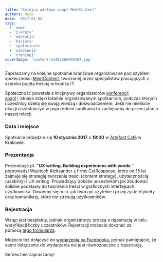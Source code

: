 ```yaml
---
title: 'Kolejna odsłona soap! MeetContent'
authors: mojk
date: '2017-01-02'
tags:
  - 'news'
  - 'z-kraju'
  - 'edukacja'
  - 'kariera'
  - 'społeczność'
  - 'szkolenia'
  - 'treningi'
coverImage: 'content-e1483260095507.jpg'
---
```


Zapraszamy na kolejne spotkanie branżowe organizowane pod szyldem
społeczności [MeetContent](http://meetcontent.org/), tworzonej przez
specjalistów pracujących z szeroko pojętą treścią w branży IT.

<!--truncate-->

Społeczność powstała z inicjatywy organizatorów
[konferencji soap!](http://soapconf.com/) i istnieje dzięki lokalnie
organizowanym spotkaniom, podczas których uczestnicy dzielą się swoją wiedzą i
doświadczeniem. Jeśli nie mieliście okazji uczestniczyć w poprzednim spotkaniu
to zachęcamy do przeczytania naszej relacji.

### Data i miejsce

Spotkanie odbędzie się **10 stycznia 2017** o **19:00** w
[Artefakt Café](https://www.google.pl/maps/place/Artefakt+Cafe/@50.0522161,19.9467543,17z/data=!3m1!4b1!4m5!3m4!1s0x47165b18f5c5bdc1:0x4864fed2dc9a1047!8m2!3d50.0522161!4d19.948943)
w Krakowie.

### Prezentacja

Prezentację pt. **"UX writing. Building experiences with words."** poprowadzi
Wojciech Aleksander z firmy [GetResponse](https://www.getresponse.com/), który
od 15 lat zajmuje się strategią tworzenia treści (content strategy),
użytecznością (usability) i UX writing. Prowadzący pokaże uczestnikom jak
zbudować solidne podstawy do tworzenia treści w graficznych interfejsach
użytkownika. Dowiemy się m.in. jak tworzyć czytelne i przejrzyste etykiety oraz
komunikaty, które nie stresują użytkowników.

### Rejestracja

Wstęp jest bezpłatny, jednak organizatorzy proszą o rejestrację w celu
weryfikacji liczby uczestników. Rejestracji możecie dokonać za
pomocą [tego formularza](https://goo.gl/forms/oe3Ig7wi1wV9NXNu2).

Możecie też dołączyć
do [wydarzenia na Facebooku](https://www.facebook.com/events/1004940486318439/),
jednak pamiętajcie, że samo dołączenie do wydarzenia nie jest równoznaczne z
rejestracją.

Serdecznie zapraszamy!

